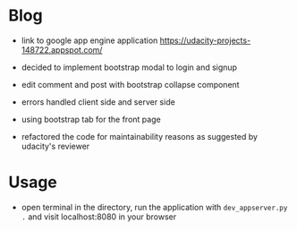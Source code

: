 # Blog

 * link to google app engine application https://udacity-projects-148722.appspot.com/

 * decided to implement bootstrap modal to login and signup

 * edit comment and post with bootstrap collapse component

 * errors handled client side and server side

 * using bootstrap tab for the front page

 * refactored the code for maintainability reasons as suggested by udacity's reviewer

# Usage

 * open terminal in the directory, run the application with `dev_appserver.py .` and visit localhost:8080 in your browser
